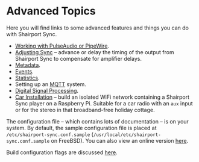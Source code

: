 # Advanced Topics
Here you will find links to some advanced features and things you can do with Shairport Sync.
* [Working with PulseAudio or PipeWire](PulseAudioAndPipeWire.md).
* [Adjusting Sync](AdjustingSync.md) – advance or delay the timing of the output from Shairport Sync to compensate for amplifier delays.
* [Metadata](Metadata.md).
* [Events](Events.md).
* [Statistics](Statistics.md).
* Setting up an [MQTT](../MQTT.md) system.
* [Digital Signal Processing](https://github.com/mikebrady/shairport-sync/wiki/Digital-Signal-Processing-with-Shairport-Sync).
* [Car Installation](../CAR%20INSTALL.md)
– build an isolated WiFi network containing a Shairport Sync player on a Raspberry Pi. Suitable for a car radio with an `aux` input or for the stereo in that broadband-free holiday cottage.

The configuration file – which contains lots of documentation – is on your system. By default, the sample configuration file is 
placed at `/etc/shairport-sync.conf.sample` (`/usr/local/etc/shairport-sync.conf.sample` on FreeBSD).
You can also view an online version [here](../scripts/shairport-sync.conf).

Build configuration flags are discussed [here](CONFIGURATION%20FLAGS.md).
